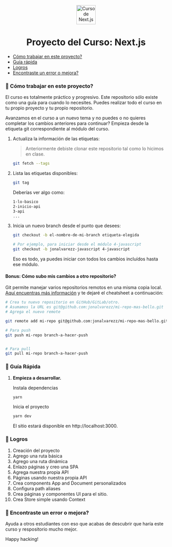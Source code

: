 <p align="center">
  <a href="#" target="_blank">
    <img alt="Curso de Next.js" src="https://upload.wikimedia.org/wikipedia/commons/thumb/8/8e/Nextjs-logo.svg/1200px-Nextjs-logo.svg.png" width="60" />
  </a>
</p>
<h1 align="center">
  Proyecto del Curso: Next.js
</h1>
<p align="center">

</p>


* [Cómo trabajar en este proyecto?](#-cómo-trabajar-en-este-proyecto)
* [Guía rápida](#-gu%C3%ADa-rápida)
* [Logros](#-logros)
* [Encontraste un error o mejora?](#-encontraste-un-error-o-mejora)

### 🔎 Cómo trabajar en este proyecto?
El curso es totalmente práctico y progresivo. Este repositorio sólo existe como una guía para cuando lo necesites. Puedes realizar todo el curso en tu propio proyecto y tu propio repositorio.

Avanzamos en el curso a un nuevo tema y no puedes o no quieres completar los cambios anteriores para continuar? 
Empieza desde la etiqueta git correspondiente al módulo del curso.


1.  Actualiza la información de las etiquetas:
    
    > Anteriormente debiste clonar este repositorio tal como lo hicimos en clase.

    ```sh
    git fetch --tags
    ```
    

1.  Lista las etiquetas disponibles:

    ```sh
    git tag
    ```
    
    Deberías ver algo como:

    ```sh
    1-lo-basico
    2-inicio-api
    3-api
    ...
    ```

1.  Inicia un nuevo branch desde el punto que desees:

    ```sh
    git checkout -b el-nombre-de-mi-branch etiqueta-elegida

    # Por ejemplo, para iniciar desde el módulo 4-javascript
    git checkout -b jonalvarezz-javascript 4-javascript
    ```

    Eso es todo, ya puedes iniciar con todos los cambios incluídos hasta ese módulo. 
    

#### Bonus: Cómo subo mis cambios a otro repositorio?
Git permite manejar varios repositorios remotos en una misma copia local. [Aquí encuentras más información](https://git-scm.com/book/en/v2/Git-Basics-Working-with-Remotes) y te dejaré el cheatsheet a continuación:
```sh
# Crea tu nuevo repositorio en GitHub/GitLab/otro. 
# Asumamos la URL es git@github.com:jonalvarezz/mi-repo-mas-bello.git
# Agrega el nuevo remote

git remote add mi-repo git@github.com:jonalvarezz/mi-repo-mas-bello.git

# Para push
git push mi-repo branch-a-hacer-push


# Para pull
git pull mi-repo branch-a-hacer-push
```

### 🤖 Guía Rápida

1.  **Empieza a desarrollar.**

    Instala dependencias

    ```sh
    yarn
    ```

    Inicia el proyecto

    ```sh
    yarn dev
    ```

    El sitio estará disponible en http://localhost:3000.


### 🚀 Logros

1. Creación del proyecto
1. Agrego una ruta básica
1. Agrego una ruta dinámica
1. Enlazo páginas y creo una SPA
1. Agrega nuestra propia API
1. Páginas usando nuestra propia API
1. Crea components App and Document personalizados
1. Configura path aliases
1. Crea páginas y componentes UI para el sitio.
1. Crea Store simple usando Context


### 🐞 Encontraste un error o mejora?
Ayuda a otros estudiantes con eso que acabas de descubrir que haría este curso y respositorio mucho mejor.


Happy hacking!
